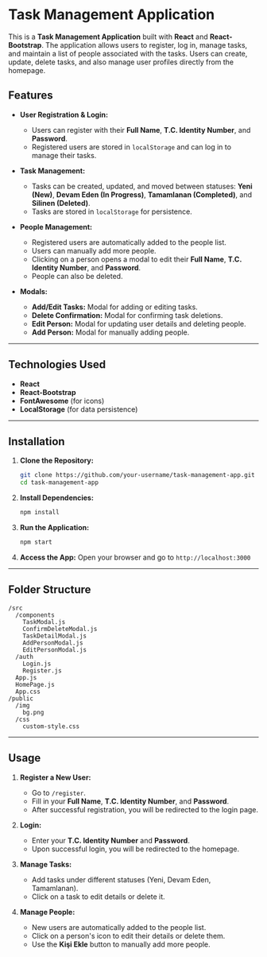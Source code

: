 # Task Management Application

This is a **Task Management Application** built with **React** and **React-Bootstrap**. The application allows users to register, log in, manage tasks, and maintain a list of people associated with the tasks. Users can create, update, delete tasks, and also manage user profiles directly from the homepage.

## Features

- **User Registration & Login:**
  - Users can register with their **Full Name**, **T.C. Identity Number**, and **Password**.
  - Registered users are stored in `localStorage` and can log in to manage their tasks.

- **Task Management:**
  - Tasks can be created, updated, and moved between statuses: **Yeni (New)**, **Devam Eden (In Progress)**, **Tamamlanan (Completed)**, and **Silinen (Deleted)**.
  - Tasks are stored in `localStorage` for persistence.

- **People Management:**
  - Registered users are automatically added to the people list.
  - Users can manually add more people.
  - Clicking on a person opens a modal to edit their **Full Name**, **T.C. Identity Number**, and **Password**.
  - People can also be deleted.

- **Modals:**
  - **Add/Edit Tasks:** Modal for adding or editing tasks.
  - **Delete Confirmation:** Modal for confirming task deletions.
  - **Edit Person:** Modal for updating user details and deleting people.
  - **Add Person:** Modal for manually adding people.

---

## Technologies Used

- **React**
- **React-Bootstrap**
- **FontAwesome** (for icons)
- **LocalStorage** (for data persistence)

---

## Installation

1. **Clone the Repository:**
   ```bash
   git clone https://github.com/your-username/task-management-app.git
   cd task-management-app
   ```

2. **Install Dependencies:**
   ```bash
   npm install
   ```

3. **Run the Application:**
   ```bash
   npm start
   ```

4. **Access the App:**
   Open your browser and go to `http://localhost:3000`

---

## Folder Structure

```
/src
  /components
    TaskModal.js
    ConfirmDeleteModal.js
    TaskDetailModal.js
    AddPersonModal.js
    EditPersonModal.js
  /auth
    Login.js
    Register.js
  App.js
  HomePage.js
  App.css
/public
  /img
    bg.png
  /css
    custom-style.css
```

---

## Usage

1. **Register a New User:**
   - Go to `/register`.
   - Fill in your **Full Name**, **T.C. Identity Number**, and **Password**.
   - After successful registration, you will be redirected to the login page.

2. **Login:**
   - Enter your **T.C. Identity Number** and **Password**.
   - Upon successful login, you will be redirected to the homepage.

3. **Manage Tasks:**
   - Add tasks under different statuses (Yeni, Devam Eden, Tamamlanan).
   - Click on a task to edit details or delete it.

4. **Manage People:**
   - New users are automatically added to the people list.
   - Click on a person's icon to edit their details or delete them.
   - Use the **Kişi Ekle** button to manually add more people.

